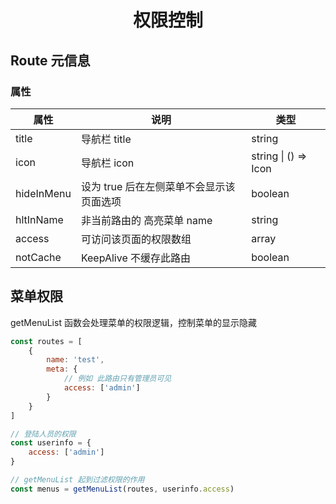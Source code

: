 <h1 align="center">
权限控制
</h1>


## Route 元信息

### 属性

| 属性         | 说明                      | 类型                   |
|------------|-------------------------|----------------------|
| title      | 导航栏 title               | string               |
| icon       | 导航栏 icon                | string \| () => Icon |
| hideInMenu | 设为 true 后在左侧菜单不会显示该页面选项 | boolean              |
| hltInName  | 非当前路由的 高亮菜单 name        | string               |
| access     | 可访问该页面的权限数组             | array                |
| notCache   | KeepAlive 不缓存此路由        | boolean              |

## 菜单权限

getMenuList 函数会处理菜单的权限逻辑，控制菜单的显示隐藏

```jsx
const routes = [
    {
        name: 'test',
        meta: {
            // 例如 此路由只有管理员可见
            access: ['admin']
        }
    }
]

// 登陆人员的权限
const userinfo = {
    access: ['admin']
}

// getMenuList 起到过滤权限的作用
const menus = getMenuList(routes, userinfo.access)
```
